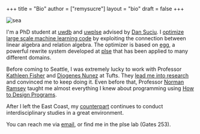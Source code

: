 +++
title = "Bio"
author = ["remysucre"]
layout = "bio"
draft = false
+++

<img src="/images/sea.jpg" alt="sea" style="max-width:100%;height:auto;">

I'm a PhD student at [uwdb][18] and [uwplse][1] advised by [Dan Suciu][19]. 
I [optimize large scale machine learning code][20] by exploiting the connection 
between linear algebra and relation algebra. The optimizer is based on [egg][21], a powerful rewrite system developed at [plse][1] that has been applied to many different domains. 

Before coming to Seattle, I was extremely lucky to work with Professor [Kathleen Fisher][13] and [Diogenes Nunez][14] at Tufts. They [lead me into research][12] and convinced me to keep doing it. Even before that, Professor [Norman Ramsey][15] taught me almost everything I knew about programming using [How to Design Programs][16]. 

After I left the East Coast, my [counterpart][17] continues to conduct interdisciplinary studies in a great environment. 

You can reach me via [email][8], or find me in the plse lab (Gates 253).

[1]: http://uwplse.org
[3]: conception-computation.pdf 
[4]: https://doi.org/10.1145/2976002.2976009
[5]: http://metalift.uwplse.org 
[6]: http://privacytools.seas.harvard.edu/files/privacytools/files/remy-final-paper.pdf
[7]: DPEC.pdf
[8]: mailto:remywang@cs.washington.edu
[9]: https://www.cs.washington.edu/contact
[10]: yoko.pdf
[11]: https://homes.cs.washington.edu/~akcheung/
[12]: http://conquer.cra.org/undergrad-research-highlights/proofs-privacy-and-programming
[13]: https://www.cs.tufts.edu/~kfisher/Kathleen_Fisher/Home.html
[14]: https://www.eecs.tufts.edu/~dan/
[15]: https://www.cs.tufts.edu/~nr/
[16]: https://htdp.org
[17]: https://news.harvard.edu/gazette/story/2018/10/harvards-remy-is-more-than-a-humanities-cat/
[18]: http://db.cs.washington.edu
[19]: https://homes.cs.washington.edu/~suciu/
[20]: http://www.vldb.org/pvldb/vol13/p1919-wang.pdf
[21]: https://mwillsey.com/papers/egg/
